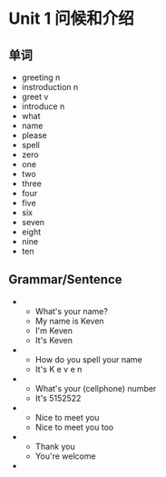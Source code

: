 # Unit 1 问候和介绍

## 单词

- greeting					n
- instroduction    n
- greet 				v
- introduce         n
- what
- name
- please
- spell
- zero
- one
- two
- three
- four
- five
- six
- seven
- eight
- nine
- ten

## Grammar/Sentence

- 
  - What's your name?
  - My name is Keven
  - I'm Keven
  - It's Keven
- 
  - How do you spell your name
  - It's K e v e n
- 
  - What's your (cellphone) number
  - It's 5152522
- 
  - Nice to meet you 
  - Nice to meet you too
- 
  - Thank you
  - You're welcome
- 